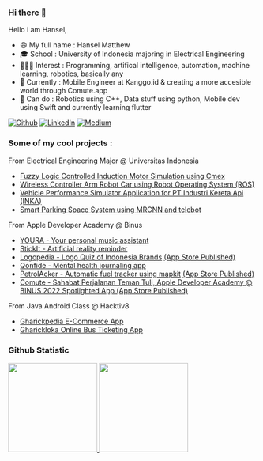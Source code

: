### Hi there 👋
Hello i am Hansel,
- 😄 My full name   : Hansel Matthew
- 🎓 School         : University of Indonesia majoring in Electrical Engineering
- 👨🏼‍💻 Interest       : Programming, artifical intelligence, automation, machine learning, robotics, basically any 
- 🙇 Currently      : Mobile Engineer at Kanggo.id & creating a more accesible world through Comute.app
- 🍳 Can do         : Robotics using C++, Data stuff using python, Mobile dev using Swift and currently learning flutter

<p><a href="https://github.com/hnslmp" target="_blank"><img alt="Github" src="https://img.shields.io/badge/GitHub-%2312100E.svg?&style=for-the-badge&logo=Github&logoColor=white" /></a> 
<a href="https://www.linkedin.com/in/hanselmatthew/" target="_blank"><img alt="LinkedIn" src="https://img.shields.io/badge/linkedin-%230077B5.svg?&style=for-the-badge&logo=linkedin&logoColor=white" /></a> 
<a href="https://hnslmp.medium.com/" target="_blank"><img alt="Medium" src="https://img.shields.io/badge/medium-%2312100E.svg?&style=for-the-badge&logo=medium&logoColor=white" /></a>
</p>

### Some of my cool projects :
From Electrical Engineering Major @ Universitas Indonesia
- <a href="https://github.com/hnslmp/flcin_cmex">Fuzzy Logic Controlled Induction Motor Simulation using Cmex</a>
- <a href="https://github.com/hnslmp/armrobotcar_ros">Wireless Controller Arm Robot Car using Robot Operating System (ROS)</a>
- <a href="https://github.com/hnslmp/inka_vehicleperformance">Vehicle Performance Simulator Application for PT Industri Kereta Api (INKA)</a>
- <a href="https://github.com/hnslmp/smartparkingFTUI">Smart Parking Space System using MRCNN and telebot</a>

From Apple Developer Academy @ Binus
- <a href="https://github.com/melvnl/youra-v2">YOURA - Your personal music assistant</a>
- <a href="https://github.com/hnslmp/stickit">StickIt - Artificial reality reminder</a>
- <a href="https://github.com/RenzoAlvaroshan/Logo-Quiz-App">Logopedia - Logo Quiz of Indonesia Brands</a> <a href="https://apps.apple.com/id/app/logopedia/id1626268760">(App Store Published)</a>
- <a href="https://github.com/hnslmp/qonfide">Qonfide - Mental health journaling app</a>
- <a href="https://github.com/hnslmp/PetrolAcker">PetrolAcker - Automatic fuel tracker using mapkit</a> <a href="https://apps.apple.com/id/app/petrolacker/id1636276491">(App Store Published)</a>
- <a href="https://apps.apple.com/app/comute/id6444108882"> Comute - Sahabat Perjalanan Teman Tuli, Apple Developer Academy @ BINUS 2022 Spotlighted App (App Store Published)</a>

From Java Android Class @ Hacktiv8
- <a href="https://github.com/hnslmp/FinalProject2_E-Commerce-App">Gharickpedia E-Commerce App</a>
- <a href="https://github.com/hnslmp/FinalProject4-Bus-Ticketing-App">Gharickloka Online Bus Ticketing App</a>

### Github Statistic
<p align="left">
<a href="https://github.com/hnslmp">
  <img height="180em" src="https://github-readme-stats-eight-theta.vercel.app/api?username=hnslmp&show_icons=true&theme=algolia&include_all_commits=true&count_private=true"/>
  <img height="180em" src="https://github-readme-stats-eight-theta.vercel.app/api/top-langs/?username=hnslmp&hide=Jupyter Notebook&layout=compact&langs_count=8&theme=algolia"/>
</a>
</p>
